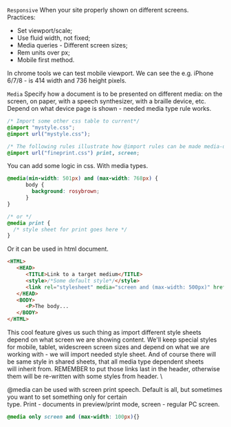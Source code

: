 `Responsive`
When your site properly shown on different screens. \
Practices:
 - Set viewport/scale;
 - Use fluid width, not fixed;
 - Media queries - Different screen sizes;
 - Rem units over px;
 - Mobile first method.

In chrome tools we can test mobile viewport. We can see the e.g. iPhone 6/7/8 - is 414 width and 736 height pixels.

`Media`
Specify how a document is to be presented on different media: on the screen, on paper, with a speech synthesizer, with a braille device, etc.
Depend on what device page is shown - needed media type rule works.

```css
/* Import some other css table to current*/
@import "mystyle.css";
@import url("mystyle.css");

/* The following rules illustrate how @import rules can be made media-dependent: */
@import url("fineprint.css") print, screen;
```

You can add some logic in css. With media types.
```css
@media(min-width: 501px) and (max-width: 768px) {
      body {
        background: rosybrown;
      }
}

/* or */
@media print {
  /* style sheet for print goes here */
}
```
Or it can be used in html document.
```html
<HTML>
   <HEAD>
      <TITLE>Link to a target medium</TITLE>
      <style>/*Some default style*/</style>
      <link rel="stylesheet" media="screen and (max-width: 500px)" href="../css/mobile_devices.css">
   </HEAD>
   <BODY>
      <P>The body...
   </BODY>
</HTML>
```
This cool feature gives us such thing as import different style sheets depend on what screen we are showing content.
We'll keep special styles for mobile, tablet, widescreen screen sizes and depend on what we are working with - we will
import needed style sheet. And of course there will be same style in shared sheets, that all media type dependent sheets\
will inherit from. REMEMBER to put those links last in the header, otherwise them will be re-written with some styles from header. \

@media can be used with screen print speech. Default is all, but sometimes you want to set something only for certain \
type. Print - documents in preview/print mode, screen - regular PC screen.
```css
@media only screen and (max-width: 100px){}
```

